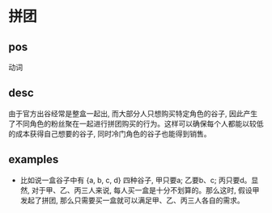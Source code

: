 # 拼团

## pos
动词

## desc
由于官方出谷经常是整盒一起出, 而大部分人只想购买特定角色的谷子, 因此产生了不同角色的粉丝聚在一起进行拼团购买的行为。这样可以确保每个人都能以较低的成本获得自己想要的谷子, 同时冷门角色的谷子也能得到销售。

## examples
- 比如说一盒谷子中有 {a, b, c, d} 四种谷子, 甲只要a; 乙要b、c; 丙只要d。显然, 对于甲、乙、丙三人来说, 每人买一盒是十分不划算的。那么这时, 假设甲发起了拼团, 那么只需要买一盒就可以满足甲、乙、丙三人各自的需求。